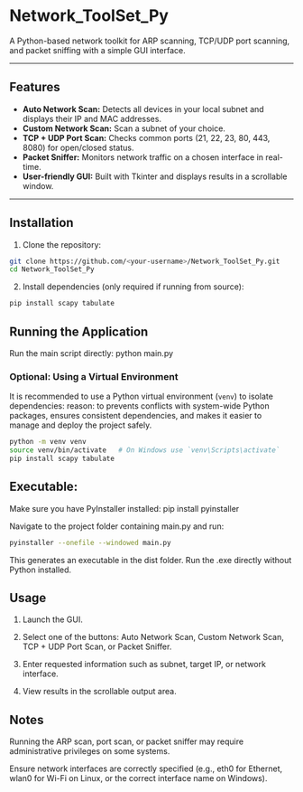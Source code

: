 # Network_ToolSet_Py
A Python-based network toolkit for ARP scanning, TCP/UDP port scanning, and packet sniffing with a simple GUI interface.

---

## Features

- **Auto Network Scan:** Detects all devices in your local subnet and displays their IP and MAC addresses.  
- **Custom Network Scan:** Scan a subnet of your choice.  
- **TCP + UDP Port Scan:** Checks common ports (21, 22, 23, 80, 443, 8080) for open/closed status.  
- **Packet Sniffer:** Monitors network traffic on a chosen interface in real-time.  
- **User-friendly GUI:** Built with Tkinter and displays results in a scrollable window.

---

## Installation

1. Clone the repository:

```bash
git clone https://github.com/<your-username>/Network_ToolSet_Py.git
cd Network_ToolSet_Py
```

2. Install dependencies (only required if running from source):
```markdown
pip install scapy tabulate
```

## Running the Application
Run the main script directly:
python main.py

### Optional: Using a Virtual Environment

It is recommended to use a Python virtual environment (`venv`) to isolate dependencies:
reason: to prevents conflicts with system-wide Python packages, ensures consistent dependencies, and makes it easier to manage and deploy the project safely.

```bash
python -m venv venv
source venv/bin/activate   # On Windows use `venv\Scripts\activate`
pip install scapy tabulate
```

## Executable:
  Make sure you have PyInstaller installed:
pip install pyinstaller

Navigate to the project folder containing main.py and run:
```bash
pyinstaller --onefile --windowed main.py
```
This generates an executable in the dist folder. Run the .exe directly without Python installed.


## Usage
 1. Launch the GUI.

2. Select one of the buttons: Auto Network Scan, Custom Network Scan, TCP + UDP Port Scan, or Packet Sniffer.

3. Enter requested information such as subnet, target IP, or network interface.

4. View results in the scrollable output area.


## Notes

Running the ARP scan, port scan, or packet sniffer may require administrative privileges on some systems.

Ensure network interfaces are correctly specified (e.g., eth0 for Ethernet, wlan0 for Wi-Fi on Linux, or the correct interface name on Windows).

